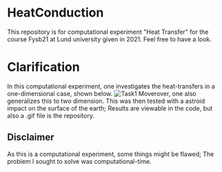 # HeatConduction
This repository is for computational experiment "Heat Transfer" for the course Fysb21 at Lund university given in 2021. Feel free to have a look.
# Clarification
In this computational experiment, one investigates the heat-transfers in a one-dimensional case, shown below. 
![Task1](https://user-images.githubusercontent.com/58504549/117840874-d1c57680-b27c-11eb-8330-c166198551e4.gif)
Moverover, one also generalizes this to two dimension. This was then tested with a astroid impact on the surface of the earth; Results are viewable in the code, but also a .gif file is the repository.
## Disclaimer
As this is a computational experiment, some things might be flawed; The problem I sought to solve was computational-time.
